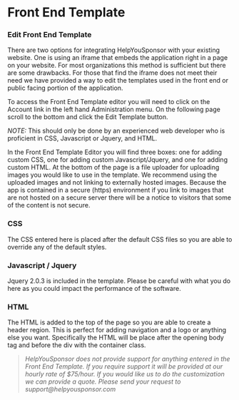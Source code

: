 # Front End Template

### Edit Front End Template

There are two options for integrating HelpYouSponsor with your existing website. One is using an iframe that embeds the application right in a page on your website. For most organizations this method is sufficient but there are some drawbacks. For those that find the iframe does not meet their need we have provided a way to edit the templates used in the front end or public facing portion of the application.

To access the Front End Template editor you will need to click on the Account link in the left hand Administration menu. On the following page scroll to the bottom and click the Edit Template button.&#x20;

_NOTE:_ This should only be done by an experienced web developer who is proficient in CSS, Javascript or Jquery, and HTML.

In the Front End Template Editor you will find three boxes: one for adding custom CSS, one for adding custom Javascript/Jquery, and one for adding custom HTML. At the bottom of the page is a file uploader for uploading images you would like to use in the template. We recommend using the uploaded images and not linking to externally hosted images. Because the app is contained in a secure (https) environment if you link to images that are not hosted on a secure server there will be a notice to visitors that some of the content is not secure.

### CSS

The CSS entered here is placed after the default CSS files so you are able to override any of the default styles.

### Javascript / Jquery

Jquery 2.0.3 is included in the template. Please be careful with what you do here as you could impact the performance of the software.

### HTML

The HTML is added to the top of the page so you are able to create a header region. This is perfect for adding navigation and a logo or anything else you want. Specifically the HTML will be place after the opening body tag and before the div with the container class.

> _HelpYouSponsor does not provide support for anything entered in the Front End Template. If you require support it will be provided at our hourly rate of $75/hour. If you would like us to do the customization we can provide a quote. Please send your request to support@helpyousponsor.com_
